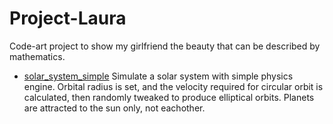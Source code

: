 # Project-Laura
Code-art project to show my girlfriend the beauty that can be described by mathematics.

- [solar_system_simple](solar_system_simple/) Simulate a solar system with simple physics engine. Orbital radius is set, and the velocity required for circular orbit is calculated, then randomly tweaked to produce elliptical orbits. Planets are attracted to the sun only, not eachother.
